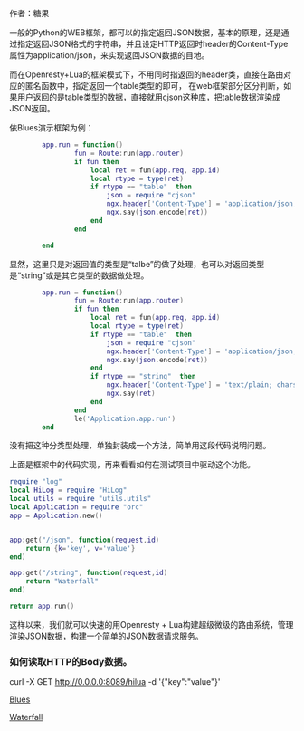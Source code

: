 作者：糖果

一般的Python的WEB框架，都可以的指定返回JSON数据，基本的原理，还是通过指定返回JSON格式的字符串，并且设定HTTP返回时header的Content-Type属性为application/json，来实现返回JSON数据的目地。

而在Openresty+Lua的框架模式下，不用同时指返回的header类，直接在路由对应的匿名函数中，指定返回一个table类型的即可， 在web框架部分区分判断，如果用户返回的是table类型的数据，直接就用cjson这种库，把table数据渲染成JSON返回。


依Blues演示框架为例：

```lua
        app.run = function()
                fun = Route:run(app.router)
                if fun then
                    local ret = fun(app.req, app.id)
                    local rtype = type(ret)
                    if rtype == "table"  then
                        json = require "cjson"
                        ngx.header['Content-Type'] = 'application/json; charset=utf-8'
                        ngx.say(json.encode(ret))
                    end 
                end 

        end 
```

显然，这里只是对返回值的类型是“talbe”的做了处理，也可以对返回类型是“string”或是其它类型的数据做处理。


```lua
        app.run = function()
                fun = Route:run(app.router)
                if fun then
                    local ret = fun(app.req, app.id)
                    local rtype = type(ret)
                    if rtype == "table"  then
                        json = require "cjson"
                        ngx.header['Content-Type'] = 'application/json; charset=utf-8'
                        ngx.say(json.encode(ret))
                    end
                    if rtype == "string"  then
                        ngx.header['Content-Type'] = 'text/plain; charset=UTF-8'
                        ngx.say(ret)
                    end
                end
                le('Application.app.run')
        end
```

没有把这种分类型处理，单独封装成一个方法，简单用这段代码说明问题。

上面是框架中的代码实现，再来看看如何在测试项目中驱动这个功能。


```lua
require "log"
local HiLog = require "HiLog"
local utils = require "utils.utils"
local Application = require "orc"
app = Application.new()


app:get("/json", function(request,id)
    return {k='key', v='value'}    
end)

app:get("/string", function(request,id)
    return "Waterfall"
end)

return app.run()
```

这样以来，我们就可以快速的用Openresty + Lua构建超级微级的路由系统，管理渲染JSON数据，构建一个简单的JSON数据请求服务。





### 如何读取HTTP的Body数据。
curl -X GET  http://0.0.0.0:8089/hilua -d  '{"key":"value"}'






[Blues](https://github.com/shengnoah/Blues)

[Waterfall](https://github.com/shengnoah/Waterfall)
